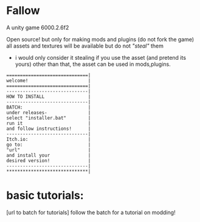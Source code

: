 # Fallow
A unity game 6000.2.6f2

Open source!
but only for making mods and plugins (do not fork the game)
all assets and textures will be available but do not *"steal"* them







* i would only consider it stealing if you use the asset (and pretend its yours) other than that, the asset can be used in mods,plugins.
```
==============================|
welcome!                      |
==============================|
------------------------------|
HOW TO INSTALL                |
------------------------------|
BATCH:                        |
under releases-               |
select "installer.bat"        |
run it                        |
and follow instructions!      |                       
------------------------------|
Itch.io:                      |
go to:                        |
"url"                         |
and install your              |
desired version!              |
------------------------------|
******************************|
```
# basic tutorials:<br>
[url to batch for tutorials]
follow the batch for a tutorial on modding!

